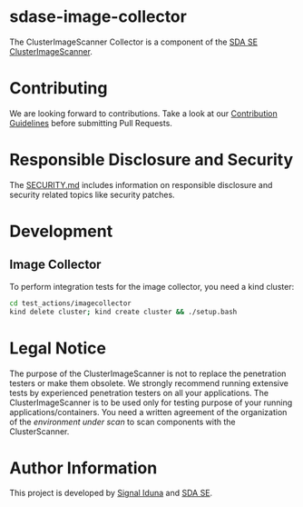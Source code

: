 # sdase-image-collector

The ClusterImageScanner Collector is a component of the [SDA SE ClusterImageScanner](https://github.com/SDA-SE/cluster-image-scanner).

# Contributing
We are looking forward to contributions. Take a look at our [Contribution Guidelines](CONTRIBUTING.md) before submitting Pull Requests.

# Responsible Disclosure and Security
The [SECURITY.md](SECURITY.md) includes information on responsible disclosure and security related topics like security patches.

# Development
## Image Collector
To perform integration tests for the image collector, you need a kind cluster:
```bash
cd test_actions/imagecollector
kind delete cluster; kind create cluster && ./setup.bash
```

# Legal Notice
The purpose of the ClusterImageScanner is not to replace the penetration testers or make them obsolete. We strongly recommend running extensive tests by experienced penetration testers on all your applications.
The ClusterImageScanner is to be used only for testing purpose of your running applications/containers. You need a written agreement of the organization of the _environment under scan_ to scan components with the ClusterScanner.

# Author Information
This project is developed by [Signal Iduna](https://www.signal-iduna.de) and [SDA SE](https://sda.se/). 

